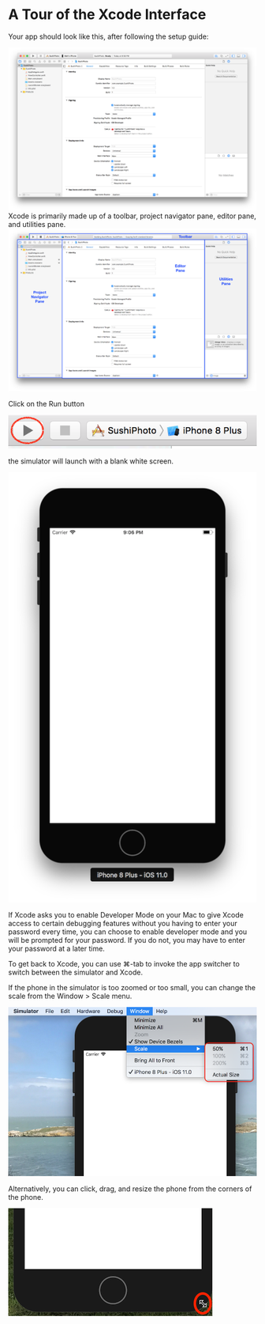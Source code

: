 # A Tour of the Xcode Interface

Your app should look like this, after following the setup guide:

![](assets/Sushi1.png)Xcode is primarily made up of a toolbar, project navigator pane, editor pane, and utilities pane.![](assets/XcodeUI1.png)

Click on the Run button

![](assets/Sushi3.png)

the simulator will launch with a blank white screen.

![](assets/Sushi4.png)

If Xcode asks you to enable Developer Mode on your Mac to give Xcode access to certain debugging features without you having to enter your password every time, you can choose to enable developer mode and you will be prompted for your password. If you do not, you may have to enter your password at a later time.


To get back to Xcode, you can use  &#8984;-tab to invoke the app switcher to switch between the simulator and Xcode.

If the phone in the simulator is too zoomed or too small, you can change the scale from the Window > Scale menu. 

![](assets/SimulatorScale.png)

Alternatively, you can click, drag, and resize the phone from the corners of the phone.

![](assets/ManualScaleSimulator.png)
